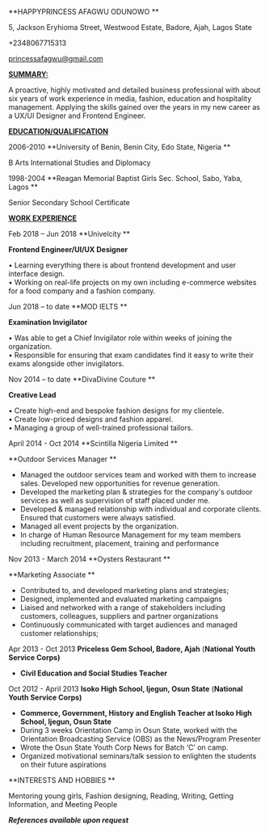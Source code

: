 

**HAPPYPRINCESS AFAGWU ODUNOWO **

5, Jackson Eryhioma Street, Westwood Estate, Badore, Ajah, Lagos State

+2348067715313

princessafagwu@gmail.com

**<span style="text-decoration:underline;">SUMMARY: </span>**

A proactive, highly motivated and detailed business professional with about six years of work experience in media, fashion, education and hospitality management. Applying the skills gained over the years in my new career as a UX/UI Designer and Frontend Engineer.

**<span style="text-decoration:underline;">EDUCATION/QUALIFICATION </span>**

2006-2010 **University of Benin, Benin City, Edo State, Nigeria **

B Arts International Studies and Diplomacy 

1998-2004 **Reagan Memorial Baptist Girls Sec. School, Sabo, Yaba, Lagos **

Senior Secondary School Certificate 

**<span style="text-decoration:underline;">WORK EXPERIENCE </span>**

Feb 2018 – Jun 2018 **Univelcity **

**Frontend Engineer/UI/UX Designer**

• Learning everything there is about frontend development and user interface design. \
• Working on real-life projects on my own including e-commerce websites for a food company and a fashion company.

Jun 2018 – to date **MOD IELTS **

**Examination Invigilator**

• Was able to get a Chief Invigilator role within weeks of joining the organization. \
• Responsible for ensuring that exam candidates find it easy to write their exams alongside other invigilators.

Nov 2014 – to date **DivaDivine Couture **

**Creative Lead**

• Create high-end and bespoke fashion designs for my clientele. \
• Create low-priced designs and fashion apparel. \
• Managing a group of well-trained professional tailors.

April 2014 - Oct 2014 **Scintilla Nigeria Limited **

**Outdoor Services Manager **



*   Managed the outdoor services team and worked with them to increase sales. Developed new opportunities for revenue generation.
*   Developed the marketing plan & strategies for the company's outdoor services as well as supervision of staff placed under me.
*   Developed & managed relationship with individual and corporate clients. Ensured that customers were always satisfied.
*   Managed all event projects by the organization.
*   In charge of Human Resource Management for my team members including recruitment, placement, training and performance 

Nov 2013 - March 2014 **Oysters Restaurant **

**Marketing Associate **



*   Contributed to, and developed marketing plans and strategies;
*   Designed, implemented and evaluated marketing campaigns
*   Liaised and networked with a range of stakeholders including customers, colleagues, suppliers and partner organizations
*   Continuously communicated with target audiences and managed customer relationships; 

Apr 2013 - Oct 2013 **Priceless Gem School, Badore, Ajah** (**National Youth Service Corps)**



*   **Civil Education and Social Studies Teacher** 

Oct 2012 - April 2013 **Isoko High School, Ijegun, Osun State** (**National Youth Service Corps)**



*   **Commerce, Government, History and English Teacher at Isoko High School, Ijegun, Osun State**
*   During 3 weeks Orientation Camp in Osun State, worked with the Orientation Broadcasting Service (OBS) as the News/Program Presenter 
*   Wrote the Osun State Youth Corp News for Batch ‘C’ on camp.
*   Organized motivational seminars/talk session to enlighten the students on their future aspirations 

**INTERESTS AND HOBBIES **

Mentoring young girls, Fashion designing, Reading, Writing, Getting Information, and Meeting People 

**_References available upon request_**
